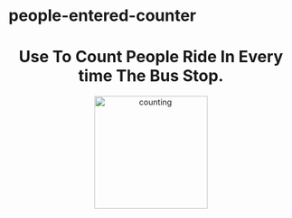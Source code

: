 # people-entered-counter
<div style="text-align:center;margin:0 auto">
    <h1>Use To Count People Ride In Every time The Bus Stop.</h1>
    <img src="https://github.com/ferryboycode/people-entered-counter/assets/149082817/febdc0ef-5e3f-4649-931b-a55d5b8004d9" alt="counting" width="200" height="200">
</div>
